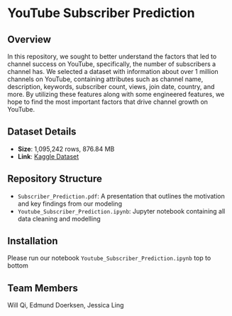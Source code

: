 # YouTube Subscriber Prediction

## Overview
In this repository, we sought to better understand the factors that led to channel success on YouTube, specifically, the number of subscribers a channel has. We selected a dataset with information about over 1 million channels on YouTube, containing attributes such as channel name, description, keywords, subscriber count, views, join date, country, and more. By utilizing these features along with some engineered features, we hope to find the most important factors that drive channel growth on YouTube.

## Dataset Details
- **Size**: 1,095,242 rows, 876.84 MB 
- **Link**: [Kaggle Dataset](https://www.kaggle.com/datasets/asaniczka/2024-youtube-channels-1-million)

## Repository Structure
- `Subscriber_Prediction.pdf`: A presentation that outlines the motivation and key findings from our modeling
- `Youtube_Subscriber_Prediction.ipynb`: Jupyter notebook containing all data cleaning and modelling

## Installation
Please run our notebook `Youtube_Subscriber_Prediction.ipynb` top to bottom

## Team Members
Will Qi, Edmund Doerksen, Jessica Ling
